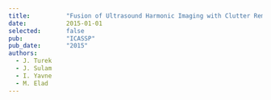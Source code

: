 ```yaml
---
title:          "Fusion of Ultrasound Harmonic Imaging with Clutter Removal Using Sparse Signal Separation"
date:           2015-01-01
selected:       false
pub:            "ICASSP"
pub_date:       "2015"
authors:
  - J. Turek
  - J. Sulam
  - I. Yavne
  - M. Elad
---
```

